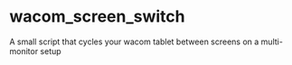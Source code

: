 wacom_screen_switch
===================

A small script that cycles your wacom tablet between screens on a multi-monitor setup